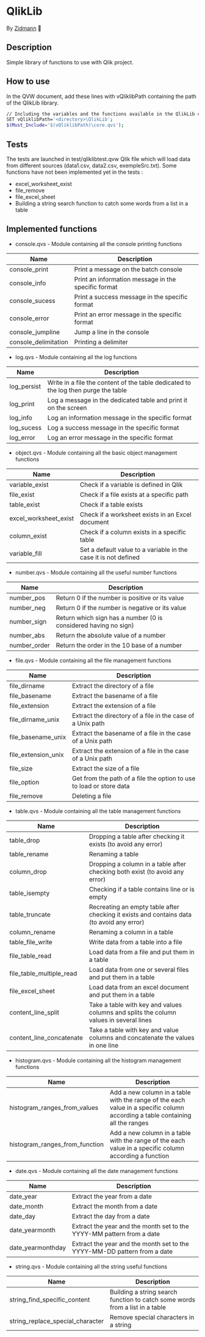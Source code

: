 # QlikLib
By [Zidmann](mailto:emmanuel.zidel@gmail.com) :bow:

## Description
Simple library of functions to use with Qlik project.

## How to use
In the QVW document, add these lines with vQliklibPath containing the path of the QlikLib library.

```bash
// Including the variables and the functions available in the QlikLib custom library
SET vQliklibPath='<directory>\QlikLib';
$(Must_Include='$(vQliklibPath)\core.qvs');
```

## Tests
The tests are launched in test/qliklibtest.qvw Qlik file which will load data from different sources (data1.csv, data2.csv, exempleSrc.txt).
Some functions have not been implemented yet in the tests :
- excel_worksheet_exist
- file_remove
- file_excel_sheet
- Building a string search function to catch some words from a list in a table

## Implemented functions

* console.qvs - Module containing all the console printing functions

| Name | Description |
| ---- | ---- |
| console_print | Print a message on the batch console |
| console_info | Print an information message in the specific format |
| console_sucess | Print a success message in the specific format |
| console_error | Print an error message in the specific format |
| console_jumpline | Jump a line in the console |
| console_delimitation | Printing a delimiter |


* log.qvs - Module containing all the log functions

| Name | Description |
| ---- | ---- |
| log_persist | Write in a file the content of the table dedicated to the log then purge the table |
| log_print | Log a message in the dedicated table and print it on the screen |
| log_info | Log an information message in the specific format |
| log_sucess | Log a success message in the specific format |
| log_error | Log an error message in the specific format |


* object.qvs - Module containing all the basic object management functions

| Name | Description |
| ---- | ---- |
| variable_exist | Check if a variable is defined in Qlik |
| file_exist | Check if a file exists at a specific path |
| table_exist | Check if a table exists |
| excel_worksheet_exist | Check if a worksheet exists in an Excel document |
| column_exist | Check if a column exists in a specific table |
| variable_fill | Set a default value to a variable in the case it is not defined |


* number.qvs - Module containing all the useful number functions

| Name | Description |
| ---- | ---- |
| number_pos | Return 0 if the number is positive or its value |
| number_neg | Return 0 if the number is negative or its value |
| number_sign | Return which sign has a number (0 is considered having no sign) |
| number_abs | Return the absolute value of a number |
| number_order | Return the order in the 10 base of a number |


* file.qvs - Module containing all the file management functions

| Name | Description |
| ---- | ---- |
| file_dirname | Extract the directory of a file |
| file_basename | Extract the basename of a file |
| file_extension | Extract the extension of a file |
| file_dirname_unix | Extract the directory of a file in the case of a Unix path |
| file_basename_unix | Extract the basename of a file in the case of a Unix path |
| file_extension_unix | Extract the extension of a file in the case of a Unix path |
| file_size | Extract the size of a file |
| file_option | Get from the path of a file the option to use to load or store data |
| file_remove | Deleting a file |


* table.qvs - Module containing all the table management functions

| Name | Description |
| ---- | ---- |
| table_drop | Dropping a table after checking it exists (to avoid any error) |
| table_rename | Renaming a table |
| column_drop | Dropping a column in a table after checking both exist (to avoid any error) |
| table_isempty | Checking if a table contains line or is empty |
| table_truncate | Recreating an empty table after checking it exists and contains data (to avoid any error) |
| column_rename | Renaming a column in a table |
| table_file_write | Write data from a table into a file |
| file_table_read | Load data from a file and put them in a table |
| file_table_multiple_read | Load data from one or several files and put them in a table |
| file_excel_sheet | Load data from an excel document and put them in a table |
| content_line_split | Take a table with key and values columns and splits the column values in several lines |
| content_line_concatenate | Take a table with key and value columns and concatenate the values in one line |


* histogram.qvs - Module containing all the histogram management functions

| Name | Description |
| ---- | ---- |
| histogram_ranges_from_values | Add a new column in a table with the range of the each value in a specific column according a table containing all the ranges |
| histogram_ranges_from_function | Add a new column in a table with the range of the each value in a specific column according a function |

* date.qvs - Module containing all the date management functions

| Name | Description |
| ---- | ---- |
| date_year | Extract the year from a date |
| date_month | Extract the month from a date |
| date_day | Extract the day from a date |
| date_yearmonth | Extract the year and the month set to the YYYY-MM pattern from a date |
| date_yearmonthday | Extract the year and the month set to the YYYY-MM-DD pattern from a date |


* string.qvs - Module containing all the string useful functions

| Name | Description |
| ---- | ---- |
| string_find_specific_content     | Building a string search function to catch some words from a list in a table |
| string_replace_special_character | Remove special characters in a string |
